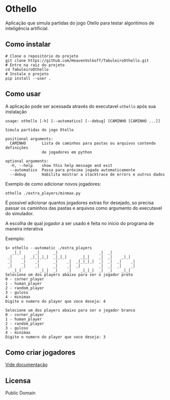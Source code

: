 # Othello

Aplicação que simula partidas do jogo Otello para testar algoritimos de
inteligência artificial.

## Como instalar
```shell script
# Clone o repositório do projeto
git clone https://github.com/HeavenVolkoff/TabuleiroOthello.git
# Entre na raiz do projeto
cd TabuleiroOthello
# Instale o projeto
pip install --user .
```

## Como usar
A aplicação pode ser acessada através do executavel `othello` após sua instalação

```
usage: othello [-h] [--automatico] [--debug] [CAMINHO [CAMINHO ...]]

Simula partidas do jogo Otello

positional arguments:
  CAMINHO       Lista de caminhos para pastas ou arquivos contendo definições
                de jogadores em python

optional arguments:
  -h, --help    show this help message and exit
  --automatico  Passa para próxima jogada automaticamente
  --debug       Habilita mostrar a stacktrace de errors e outros dados
```

Exemplo de como adicionar novos jogadores:
```shell script
othello ./extra_players/minmax.py
```

É possivel adicionar quantos jogadores extras for desejado, so precisa passar os
caminhos das pastas e arquivos como argumento do executavel do simulador.

A escolha de qual jogador a ser usado é feita no inicio do programa de maneira
interativa

Exemplo:
```
$> othello --automatic ./extra_players
   _|_|      _|      _|                  _|  _|
 _|    _|  _|_|_|_|  _|_|_|      _|_|    _|  _|    _|_|
 _|    _|    _|      _|    _|  _|_|_|_|  _|  _|  _|    _|
 _|    _|    _|      _|    _|  _|        _|  _|  _|    _|
   _|_|        _|_|  _|    _|    _|_|_|  _|  _|    _|_|
Selecione um dos players abaixo para ser o jogador preto
0 - corner_player
1 - human_player
2 - random_player
3 - guloso
4 - minimax
Digite o numero do player que voce deseja: 4

Selecione um dos players abaixo para ser o jogador branco
0 - corner_player
1 - human_player
2 - random_player
3 - guloso
4 - minimax
Digite o numero do player que voce deseja: 3
```

## Como criar jogadores
[Vide documentação](docs/CRIAR_JOGADORES.md)

## Licensa

Public Domain
